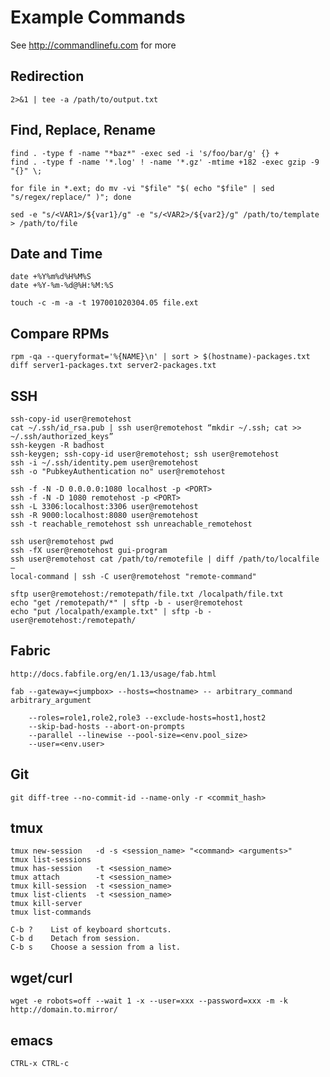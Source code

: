 # Example Commands
See http://commandlinefu.com for more

## Redirection

    2>&1 | tee -a /path/to/output.txt

## Find, Replace, Rename

    find . -type f -name "*baz*" -exec sed -i 's/foo/bar/g' {} +
    find . -type f -name '*.log' ! -name '*.gz' -mtime +182 -exec gzip -9 "{}" \;

    for file in *.ext; do mv -vi "$file" "$( echo "$file" | sed "s/regex/replace/" )"; done

    sed -e "s/<VAR1>/${var1}/g" -e "s/<VAR2>/${var2}/g" /path/to/template > /path/to/file

## Date and Time

    date +%Y%m%d%H%M%S
    date +%Y-%m-%d@%H:%M:%S

    touch -c -m -a -t 197001020304.05 file.ext

## Compare RPMs

    rpm -qa --queryformat='%{NAME}\n' | sort > $(hostname)-packages.txt
    diff server1-packages.txt server2-packages.txt

## SSH

    ssh-copy-id user@remotehost
    cat ~/.ssh/id_rsa.pub | ssh user@remotehost “mkdir ~/.ssh; cat >> ~/.ssh/authorized_keys”
    ssh-keygen -R badhost
    ssh-keygen; ssh-copy-id user@remotehost; ssh user@remotehost
    ssh -i ~/.ssh/identity.pem user@remotehost
    ssh -o "PubkeyAuthentication no" user@remotehost

    ssh -f -N -D 0.0.0.0:1080 localhost -p <PORT>
    ssh -f -N -D 1080 remotehost -p <PORT>
    ssh -L 3306:localhost:3306 user@remotehost
    ssh -R 9000:localhost:8080 user@remotehost
    ssh -t reachable_remotehost ssh unreachable_remotehost

    ssh user@remotehost pwd
    ssh -fX user@remotehost gui-program
    ssh user@remotehost cat /path/to/remotefile | diff /path/to/localfile –
    local-command | ssh -C user@remotehost "remote-command"

    sftp user@remotehost:/remotepath/file.txt /localpath/file.txt
    echo "get /remotepath/*" | sftp -b - user@remotehost
    echo "put /localpath/example.txt" | sftp -b - user@remotehost:/remotepath/

## Fabric
    http://docs.fabfile.org/en/1.13/usage/fab.html

    fab --gateway=<jumpbox> --hosts=<hostname> -- arbitrary_command arbitrary_argument

        --roles=role1,role2,role3 --exclude-hosts=host1,host2
        --skip-bad-hosts --abort-on-prompts
        --parallel --linewise --pool-size=<env.pool_size>
        --user=<env.user>

## Git

    git diff-tree --no-commit-id --name-only -r <commit_hash>

## tmux

    tmux new-session   -d -s <session_name> "<command> <arguments>"
    tmux list-sessions
    tmux has-session   -t <session_name>
    tmux attach        -t <session_name>
    tmux kill-session  -t <session_name>
    tmux list-clients  -t <session_name>
    tmux kill-server
    tmux list-commands

    C-b ?    List of keyboard shortcuts.
    C-b d    Detach from session.
    C-b s    Choose a session from a list.
    

## wget/curl

    wget -e robots=off --wait 1 -x --user=xxx --password=xxx -m -k http://domain.to.mirror/

## emacs

    CTRL-x CTRL-c
